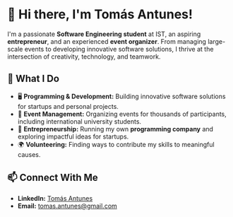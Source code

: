 # 👋 Hi there, I'm Tomás Antunes!

I'm a passionate **Software Engineering student** at IST, an aspiring **entrepreneur**, and an experienced **event organizer**. From managing large-scale events to developing innovative software solutions, I thrive at the intersection of creativity, technology, and teamwork.

## 🚀 What I Do

- 🖥️ **Programming & Development:** Building innovative software solutions for startups and personal projects.  
- 🎉 **Event Management:** Organizing events for thousands of participants, including international university students.  
- 🤝 **Entrepreneurship:** Running my own **programming company** and exploring impactful ideas for startups.  
- 🌍 **Volunteering:** Finding ways to contribute my skills to meaningful causes.  

## 📫 Connect With Me

- **LinkedIn:** [Tomás Antunes](https://linkedin.com/in/tomasantunes)  
- **Email:** tomas.antunes@gmail.com  
